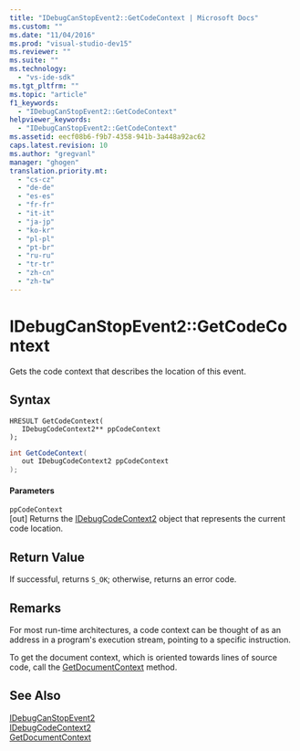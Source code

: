 ```yaml
---
title: "IDebugCanStopEvent2::GetCodeContext | Microsoft Docs"
ms.custom: ""
ms.date: "11/04/2016"
ms.prod: "visual-studio-dev15"
ms.reviewer: ""
ms.suite: ""
ms.technology: 
  - "vs-ide-sdk"
ms.tgt_pltfrm: ""
ms.topic: "article"
f1_keywords: 
  - "IDebugCanStopEvent2::GetCodeContext"
helpviewer_keywords: 
  - "IDebugCanStopEvent2::GetCodeContext"
ms.assetid: eecf08b6-f9b7-4358-941b-3a448a92ac62
caps.latest.revision: 10
ms.author: "gregvanl"
manager: "ghogen"
translation.priority.mt: 
  - "cs-cz"
  - "de-de"
  - "es-es"
  - "fr-fr"
  - "it-it"
  - "ja-jp"
  - "ko-kr"
  - "pl-pl"
  - "pt-br"
  - "ru-ru"
  - "tr-tr"
  - "zh-cn"
  - "zh-tw"
---
```

# IDebugCanStopEvent2::GetCodeContext
Gets the code context that describes the location of this event.  
  
## Syntax  
  
```cpp#  
HRESULT GetCodeContext(   
   IDebugCodeContext2** ppCodeContext  
);  
```  
  
```c#  
int GetCodeContext(   
   out IDebugCodeContext2 ppCodeContext  
);  
```  
  
#### Parameters  
 `ppCodeContext`  
 [out] Returns the [IDebugCodeContext2](../../../extensibility/debugger/reference/idebugcodecontext2.md) object that represents the current code location.  
  
## Return Value  
 If successful, returns `S_OK`; otherwise, returns an error code.  
  
## Remarks  
 For most run-time architectures, a code context can be thought of as an address in a program's execution stream, pointing to a specific instruction.  
  
 To get the document context, which is oriented towards lines of source code, call the [GetDocumentContext](../../../extensibility/debugger/reference/idebugcanstopevent2-getdocumentcontext.md) method.  
  
## See Also  
 [IDebugCanStopEvent2](../../../extensibility/debugger/reference/idebugcanstopevent2.md)   
 [IDebugCodeContext2](../../../extensibility/debugger/reference/idebugcodecontext2.md)   
 [GetDocumentContext](../../../extensibility/debugger/reference/idebugcanstopevent2-getdocumentcontext.md)